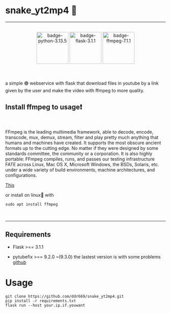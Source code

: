 # snake_yt2mp4 🐍
---
<br>
<div align="center">
  <img src="https://img.shields.io/badge/python-3.13.5-blue" alt="badge-python-3.13.5" width="100" height="100"/>
  <img src="https://img.shields.io/badge/flask-3.1.1-green" alt="badge-flask-3.1.1" width="100" height="100"/>
  <img src="https://img.shields.io/badge/ffmpeg-7.1.1-red" alt="badge-ffmpeg-7.1.1" width="100" height="100"/>
</div>
<br><br>

a simple 🟢 webservice with flask that download files in youtube by a link given by the user and make the video with ffmpeg to more quality.

## Install ffmpeg to usage❗

<br>

FFmpeg is the leading multimedia framework, able to decode, encode, transcode, mux, demux, stream, filter and play pretty much anything that humans and machines have created. It supports the most obscure ancient formats up to the cutting edge. No matter if they were designed by some standards committee, the community or a corporation. It is also highly portable: FFmpeg compiles, runs, and passes our testing infrastructure FATE across Linux, Mac OS X, Microsoft Windows, the BSDs, Solaris, etc. under a wide variety of build environments, machine architectures, and configurations.


[This](https://ffmpeg.org/download.html) 
<br>

or install on linux🐧 with <br>

``` sudo apt install ffmpeg ```

<br>

--- 

## Requirements 

- Flask >== 3.1.1
  
- pytubefix >== 9.2.0 ~(9.3.0) the lastest version is with some problems [github](https://github.com/JuanBindez/pytubefix)

# Usage

```git clone https://github.com/ddr669/snake_yt2mp4.git```
<br>
```pip install -r requirements.txt```
<br>
```flask run --host your.ip.if.youwant```

